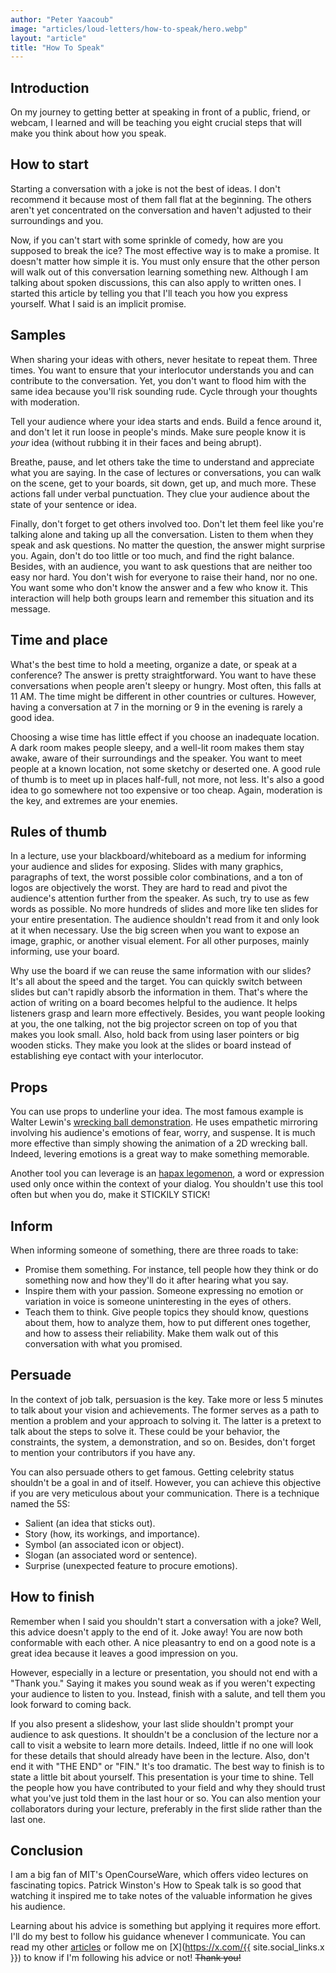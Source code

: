 ```yaml
---
author: "Peter Yaacoub"
image: "articles/loud-letters/how-to-speak/hero.webp"
layout: "article"
title: "How To Speak"
---
```


## Introduction

On my journey to getting better at speaking in front of a public, friend, or webcam, I learned and will be teaching you eight crucial steps that will make you think about how you speak.

## How to start

Starting a conversation with a joke is not the best of ideas. I don't recommend it because most of them fall flat at the beginning. The others aren't yet concentrated on the conversation and haven't adjusted to their surroundings and you.

Now, if you can't start with some sprinkle of comedy, how are you supposed to break the ice? The most effective way is to make a promise. It doesn't matter how simple it is. You must only ensure that the other person will walk out of this conversation learning something new. Although I am talking about spoken discussions, this can also apply to written ones. I started this article by telling you that I'll teach you how you express yourself. What I said is an implicit promise.

## Samples

When sharing your ideas with others, never hesitate to repeat them. Three times. You want to ensure that your interlocutor understands you and can contribute to the conversation. Yet, you don't want to flood him with the same idea because you'll risk sounding rude. Cycle through your thoughts with moderation.

Tell your audience where your idea starts and ends. Build a fence around it, and don't let it run loose in people's minds. Make sure people know it is *your* idea (without rubbing it in their faces and being abrupt).

Breathe, pause, and let others take the time to understand and appreciate what you are saying. In the case of lectures or conversations, you can walk on the scene, get to your boards, sit down, get up, and much more. These actions fall under verbal punctuation. They clue your audience about the state of your sentence or idea.

Finally, don't forget to get others involved too. Don't let them feel like you're talking alone and taking up all the conversation. Listen to them when they speak and ask questions. No matter the question, the answer might surprise you. Again, don't do too little or too much, and find the right balance. Besides, with an audience, you want to ask questions that are neither too easy nor hard. You don't wish for everyone to raise their hand, nor no one. You want some who don't know the answer and a few who know it. This interaction will help both groups learn and remember this situation and its message.

## Time and place

What's the best time to hold a meeting, organize a date, or speak at a conference? The answer is pretty straightforward. You want to have these conversations when people aren't sleepy or hungry. Most often, this falls at 11 AM. The time might be different in other countries or cultures. However, having a conversation at 7 in the morning or 9 in the evening is rarely a good idea.

Choosing a wise time has little effect if you choose an inadequate location. A dark room makes people sleepy, and a well-lit room makes them stay awake, aware of their surroundings and the speaker. You want to meet people at a known location, not some sketchy or deserted one. A good rule of thumb is to meet up in places half-full, not more, not less. It's also a good idea to go somewhere not too expensive or too cheap. Again, moderation is the key, and extremes are your enemies.

## Rules of thumb

In a lecture, use your blackboard/whiteboard as a medium for informing your audience and slides for exposing. Slides with many graphics, paragraphs of text, the worst possible color combinations, and a ton of logos are objectively the worst. They are hard to read and pivot the audience's attention further from the speaker. As such, try to use as few words as possible. No more hundreds of slides and more like ten slides for your entire presentation. The audience shouldn't read from it and only look at it when necessary. Use the big screen when you want to expose an image, graphic, or another visual element. For all other purposes, mainly informing, use your board.

Why use the board if we can reuse the same information with our slides? It's all about the speed and the target. You can quickly switch between slides but can't rapidly absorb the information in them. That's where the action of writing on a board becomes helpful to the audience. It helps listeners grasp and learn more effectively. Besides, you want people looking at you, the one talking, not the big projector screen on top of you that makes you look small. Also, hold back from using laser pointers or big wooden sticks. They make you look at the slides or board instead of establishing eye contact with your interlocutor.

## Props

You can use props to underline your idea. The most famous example is Walter Lewin's [wrecking ball demonstration](https://youtu.be/sJG-rXBbmCc?t=1535). He uses empathetic mirroring involving his audience's emotions of fear, worry, and suspense. It is much more effective than simply showing the animation of a 2D wrecking ball. Indeed, levering emotions is a great way to make something memorable.

Another tool you can leverage is an [hapax legomenon](https://en.wikipedia.org/wiki/Hapax_legomenon), a word or expression used only once within the context of your dialog. You shouldn't use this tool often but when you do, make it STICKILY STICK!

## Inform

When informing someone of something, there are three roads to take:
- Promise them something. For instance, tell people how they think or do something now and how they'll do it after hearing what you say.
- Inspire them with your passion. Someone expressing no emotion or variation in voice is someone uninteresting in the eyes of others.
- Teach them to think. Give people topics they should know, questions about them, how to analyze them, how to put different ones together, and how to assess their reliability. Make them walk out of this conversation with what you promised.

## Persuade

In the context of job talk, persuasion is the key. Take more or less 5 minutes to talk about your vision and achievements. The former serves as a path to mention a problem and your approach to solving it. The latter is a pretext to talk about the steps to solve it. These could be your behavior, the constraints, the system, a demonstration, and so on. Besides, don't forget to mention your contributors if you have any.

You can also persuade others to get famous. Getting celebrity status shouldn't be a goal in and of itself. However, you can achieve this objective if you are very meticulous about your communication. There is a technique named the 5S:
- Salient (an idea that sticks out).
- Story (how, its workings, and importance).
- Symbol (an associated icon or object).
- Slogan (an associated word or sentence).
- Surprise (unexpected feature to procure emotions).

## How to finish

Remember when I said you shouldn't start a conversation with a joke? Well, this advice doesn't apply to the end of it. Joke away! You are now both conformable with each other. A nice pleasantry to end on a good note is a great idea because it leaves a good impression on you.

However, especially in a lecture or presentation, you should not end with a "Thank you." Saying it makes you sound weak as if you weren't expecting your audience to listen to you. Instead, finish with a salute, and tell them you look forward to coming back.

If you also present a slideshow, your last slide shouldn't prompt your audience to ask questions. It shouldn't be a conclusion of the lecture nor a call to visit a website to learn more details. Indeed, little if no one will look for these details that should already have been in the lecture. Also, don't end it with "THE END" or "FIN." It's too dramatic. The best way to finish is to state a little bit about yourself. This presentation is your time to shine. Tell the people how you have contributed to your field and why they should trust what you've just told them in the last hour or so. You can also mention your collaborators during your lecture, preferably in the first slide rather than the last one.

## Conclusion

I am a big fan of MIT's OpenCourseWare, which offers video lectures on fascinating topics. Patrick Winston's How to Speak talk is so good that watching it inspired me to take notes of the valuable information he gives his audience.

Learning about his advice is something but applying it requires more effort. I'll do my best to follow his guidance whenever I communicate. You can read my other [articles](/articles) or follow me on [X](https://x.com/{{ site.social_links.x }}) to know if I'm following his advice or not! ~~Thank you!~~